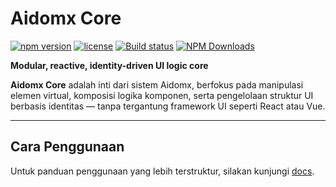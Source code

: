 # Aidomx Core

[![npm version](https://img.shields.io/npm/v/@aidomx/core?color=blue&label=npm)](https://www.npmjs.com/package/@aidomx/core)
[![license](https://img.shields.io/npm/l/@aidomx/core?cacheSeconds=60)](LICENSE)
[![Build status](https://github.com/aidomx/core/actions/workflows/ci.yml/badge.svg)](#)
[![NPM Downloads](https://img.shields.io/npm/dw/%40aidomx%2Fcore)](#)

**Modular, reactive, identity-driven UI logic core**

**Aidomx Core** adalah inti dari sistem Aidomx, berfokus pada manipulasi elemen virtual, komposisi logika komponen, serta pengelolaan struktur UI berbasis identitas — tanpa tergantung framework UI seperti React atau Vue.

---

## Cara Penggunaan

Untuk panduan penggunaan yang lebih terstruktur, silakan kunjungi [docs](https://github.com/aidomx/core/blob/dev/docs/README.md).
